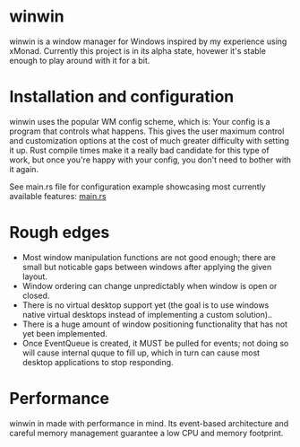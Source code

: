 # winwin

winwin is a window manager for Windows inspired by my experience using xMonad. Currently this project is in its alpha state, hovewer it's stable enough to play around with it for a bit.

# Installation and configuration

winwin uses the popular WM config scheme, which is: Your config is a program that controls what happens. This gives the user maximum control and customization options at the cost of much greater difficulty with setting it up. Rust compile times make it a really bad candidate for this type of work, but once you're happy with your config, you don't need to bother with it again.

See main.rs file for configuration example showcasing most currently available features: [main.rs](https://github.com/HichuYamichu/winwin/blob/master/winwin/src/main.rs)

# Rough edges

- Most window manipulation functions are not good enough; there are small but noticable gaps between windows after applying the given layout.
- Window ordering can change unpredictably when window is open or closed.
- There is no virtual desktop support yet (the goal is to use windows native virtual desktops instead of implementing a custom solution)..
- There is a huge amount of window positioning functionality that has not yet been implemented.
- Once EventQueue is created, it MUST be pulled for events; not doing so will cause internal quque to fill up, which in turn can cause most desktop applications to stop responding.


# Performance

winwin in made with performance in mind. Its event-based architecture and careful memory management guarantee a low CPU and memory footprint.
